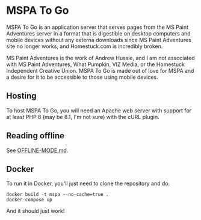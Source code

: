 # MSPA To Go

MSPA To Go is an application server that serves pages from the MS Paint Adventures server
in a format that is digestible on desktop computers and mobile devices without any externa
downloads since MS Paint Adventures site no longer works, and Homestuck.com is incredibly
broken.

MS Paint Adventures is the work of Andrew Hussie, and I am not associated with MS Paint Adventures,
What Pumpkin, VIZ Media, or the Homestuck Independent Creative Union. MSPA To Go is made out of love
for MSPA and a desire for it to be accessible to those using mobile devices.

## Hosting
To host MSPA To Go, you will need an Apache web server with support for at least PHP 8 (may be 8.1, I'm
not sure) with the cURL plugin.

## Reading offline
See [OFFLINE-MODE.md](OFFLINE-MODE.md).

## Docker
To run it in Docker, you'll just need to clone the repository and do:

```
docker build -t mspa --no-cache=true .
docker-compose up
```

And it should just work!
